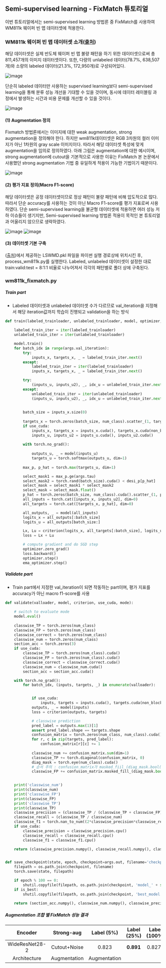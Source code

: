 ## Semi-supervised learning - FixMatch 튜토리얼
이번 튜토리얼에서는 semi-supervised learning 방법론 중 FixMatch를 사용하여 WM811k 웨이퍼 빈 맵 데이터셋에 적용한다.


### WM811k 웨이퍼 빈 맵 데이터셋 소개([출처](https://www.kaggle.com/datasets/qingyi/wm811k-wafer-map))

해당 데이터셋은 실제 반도체 웨이퍼 빈 맵 불량 패턴을 하기 위한 데이터셋으로써 총 811,457개의 이미지 데이터셋이다.
또한, 다량의 unlabeled 데이터(78.7%, 638,507개)와 소량의 labeled 데이터(21.3%, 172,950개)로 구성되어있다.

![image](https://user-images.githubusercontent.com/115562646/209644138-da739f69-9615-4ab5-b92c-7b6ef33dc961.png)


단순히 labeled 데이터만 사용하는 supervised learning보다 semi-supervised learning을 통해 분류 성능 개선을 기대할 수 있을 것이며, 동시에 데이터 레이블링 과정에서 발생하는 시간과 비용 문제를 개선할 수 있을 것이다.

![image](https://user-images.githubusercontent.com/115562646/209645858-b2ac4a38-af75-4c97-9a11-b8d11ab8823d.png)


#### (1) Augmentation 정의
Fixmatch 방법론에서는 이미지에 대한 weak augmentation, strong augmentation을 정의해야 한다. 하지만 wm811k데이터셋은 RGB 3차원의 컬러 이미지가 아닌 1차원의 gray scale 이미지이다. 따라서 해당 데이터셋 특성에 맞게 augmentation을 임의로 정의하였다.
아래 그림은 augmentation에 대한 예시이며, strong augmentation에 cutout을 기본적으로 사용한 이유는 FixMatch 본 논문에서 사용했던 strong augmentation 기법 중 유일하게 적용이 가능한 기법이기 때문이다.

![image](https://user-images.githubusercontent.com/115562646/209646589-625bd8df-4603-4f3f-b241-4a50f0b27b28.png)


#### (2) 평가 지표 정의(Macro F1-score)
해당 데이터셋은 공정 데이터셋이므로 정상 패턴이 불량 패턴에 비해 압도적으로 많다. 따라서 단순 accuracy를 사용하는 것이 아닌 Macro F1-score를 평가 지표로써 사용하였다.
단순 semi-supervised learning을 불균형 데이터셋에 적용하면 여러 성능 저하 이슈들이 생기지만, Semi-supervised learning 방법론 적용이 목적인 본 튜토리얼과 어울리지 않으므로 생략하였다.

![image](https://user-images.githubusercontent.com/115562646/209646976-3b5e0687-fc48-4797-b791-304cf26d9203.png)
![image](https://user-images.githubusercontent.com/115562646/209647004-7fe6b567-cfd4-44e3-a399-a91e42ed174f.png)


#### (3) 데이터셋 기본 구축
([출처](https://www.kaggle.com/datasets/qingyi/wm811k-wafer-map))에서 제공하는 LSWMD.pkl 파일을 파이썬 실행 경로상에 위치시킨 후, process_wm811k.py를 실행한다.
Labeled, unlabeled 데이터셋이 설정한 대로 train:valid:test = 8:1:1 비율로 나누어져서 각각의 패턴별로 폴더 상에 구축된다.



### wm811k_fixmatch.py

##### Train part
- Labeled 데이터셋과 unlabeled 데이터셋 수가 다르므로 val_iteration을 지정해서 해당 iteration값까지 학습이 진행되고 validation을 하는 방식

```python
def train(labeled_trainloader, unlabeled_trainloader, model, optimizer, ema_optimizer, criterion, epoch, use_cuda, desi_p):
    
    labeled_train_iter = iter(labeled_trainloader)
    unlabeled_train_iter = iter(unlabeled_trainloader)

    model.train()
    for batch_idx in range(args.val_iteration):
        try:
            inputs_x, targets_x, _ = labeled_train_iter.next()
        except:
            labeled_train_iter = iter(labeled_trainloader)
            inputs_x, targets_x, _ = labeled_train_iter.next()

        try:
            (inputs_u, inputs_u2), _, idx_u = unlabeled_train_iter.next()
        except:
            unlabeled_train_iter = iter(unlabeled_trainloader)
            (inputs_u, inputs_u2), _, idx_u = unlabeled_train_iter.next()
            
            
        batch_size = inputs_x.size(0)
        
        targets_x = torch.zeros(batch_size, num_class).scatter_(1, targets_x.type(torch.int64).view(-1, 1), 1)
        if use_cuda:
            inputs_x, targets_x = inputs_x.cuda(), targets_x.cuda(non_blocking=True)
            inputs_u, inputs_u2 = inputs_u.cuda(), inputs_u2.cuda()
        
        with torch.no_grad():
                        
            outputs_u, _ = model(inputs_u)
            targets_u = torch.softmax(outputs_u, dim=1)
            
        max_p, p_hat = torch.max(targets_u, dim=1)

        select_mask1 = max_p.ge(args.tau)
        select_mask2 = torch.rand(batch_size).cuda() < desi_p[p_hat]
        select_mask = select_mask1 * select_mask2
        select_mask = select_mask.float()
        p_hat = torch.zeros(batch_size, num_class).cuda().scatter_(1, p_hat.view(-1, 1), 1)
        all_inputs = torch.cat([inputs_x, inputs_u2], dim=0)
        all_targets = torch.cat([targets_x, p_hat], dim=0)

        all_outputs, _ = model(all_inputs)
        logits_x = all_outputs[:batch_size]
        logits_u = all_outputs[batch_size:]

        Lx, Lu = criterion(logits_x, all_targets[:batch_size], logits_u, all_targets[batch_size:], select_mask)
        loss = Lx + Lu

        # compute gradient and do SGD step
        optimizer.zero_grad()
        loss.backward()
        optimizer.step()
        ema_optimizer.step()
```

##### Validate part
 - Train part에서 지정한 val_iteration이 되면 작동하는 part이며, 평가 지표를 accuracy가 아닌 macro f1-score를 사용

```python
def validate(valloader, model, criterion, use_cuda, mode):
    
    # switch to evaluate mode
    model.eval()
    
    classwise_TP = torch.zeros(num_class)
    classwise_FP = torch.zeros(num_class)
    classwise_correct = torch.zeros(num_class)
    classwise_num = torch.zeros(num_class)
    section_acc = torch.zeros(3)
    if use_cuda:
        classwise_TP = torch.zeros(num_class).cuda()
        classwise_FP = torch.zeros(num_class).cuda()
        classwise_correct = classwise_correct.cuda()
        classwise_num = classwise_num.cuda()
        section_acc = section_acc.cuda()

    with torch.no_grad():
        for batch_idx, (inputs, targets, _) in enumerate(valloader):


            if use_cuda:
                inputs, targets = inputs.cuda(), targets.cuda(non_blocking=True)
            outputs, _ = model(inputs)
            loss = criterion(outputs, targets)

            # classwise prediction
            pred_label = outputs.max(1)[1]
            assert pred_label.shape == targets.shape
            confusion_matrix = torch.zeros(num_class, num_class).cuda()
            for r, c in zip(targets, pred_label):
                confusion_matrix[r][c] += 1
                
            classwise_num += confusion_matrix.sum(dim=1)
            classwise_TP += torch.diagonal(confusion_matrix, 0)
            diag_mask = torch.eye(num_class).cuda()
            # 순서 주의 : confusion_matrix가 masked_fiil_(diag_mask.bool(), 0)을 통해서 대각원소 0으로 교체돼서 저장됨
            classwise_FP += confusion_matrix.masked_fill_(diag_mask.bool(), 0).sum(dim=0)
            

    print('classwise_num')
    print(classwise_num)  
    print('classwise_FP')
    print(classwise_FP)
    print('classwise_TP')
    print(classwise_TP)
    classwise_precision = (classwise_TP / (classwise_TP + classwise_FP))
    classwise_recall = (classwise_TP / classwise_num)
    classwise_f1 = torch.nan_to_num((2*classwise_precision*classwise_recall) / (classwise_precision + classwise_recall))
    if use_cuda:
        classwise_precision = classwise_precision.cpu()
        classwise_recall = classwise_recall.cpu()
        classwise_f1 = classwise_f1.cpu()

    return (classwise_precision.numpy(), classwise_recall.numpy(), classwise_f1.numpy())


def save_checkpoint(state, epoch, checkpoint=args.out, filename='checkpoint.pth.tar', is_best=False):
    filepath = os.path.join(checkpoint, filename)
    torch.save(state, filepath)

    if epoch % 100 == 0:
        shutil.copyfile(filepath, os.path.join(checkpoint, 'model_' + str(epoch) + '.pth.tar'))
    if is_best:
        shutil.copyfile(filepath, os.path.join(checkpoint, 'best_model.pth.tar'))

    return (section_acc.numpy(), classwise_num.numpy(), classwise_precision.numpy(), classwise_recall.numpy(), classwise_f1.numpy())
```


##### Augmentation 조합 별 FixMatch 성능 결과

|    Encoder   |    Strong-aug    | Label (5%) | Label (25%)|Label (100%)|
|:------------:|:----------------:|:----------:|:----------:|:----------:|
|WideResNet28-2|   Cutout+Noise   |   0.823    |   **0.891**    |   0.8278   |
|Architecture|Augmentation|Augmentation|
